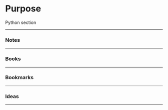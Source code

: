 # Purpose

Python section

------

### Notes



------

### Books



------

### Bookmarks



------



### Ideas





------



